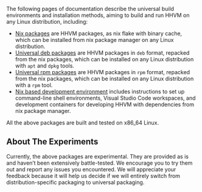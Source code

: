The following pages of documentation describe the universal build environments and installation methods, aiming to build and run HHVM on any Linux distribution, including:

* [Nix packages](./nix-packages.md) are HHVM packages, as nix flake with binary cache, which can be installed from nix package manager on any Linux distribution.
* [Universal deb packages](./universal-deb-packages.md) are HHVM packages in `deb` format, repacked from the nix packages, which can be installed on any Linux distribution with `apt` and `dpkg` tools.
* [Universal rpm packages](./universal-rpm-packages.md) are HHVM packages in `rpm` format, repacked from the nix packages, which can be installed on any Linux distribution with a `rpm` tool.
* [Nix based development environment](./nix-based-development-environment.md) includes instructions to set up command-line shell environments, Visual Studio Code workspaces, and development containers for developing HHVM with dependencies from nix package manager.

All the above packages are built and tested on x86_64 Linux.

## About The Experiments

Currently, the above packages are experimental. They are provided as is and haven’t been extensively battle-tested. We encourage you to try them out and report any issues you encountered. We will appreciate your feedback because it will help us decide if we will entirely switch from distribution-specific packaging to universal packaging.
